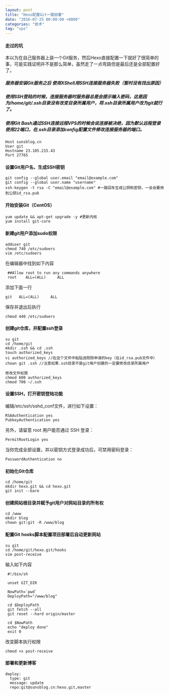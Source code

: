 ```yaml
---
layout: post
title: "Hexo配置Git一键部署"
date: "2016-07-25 00:00:00 +0800"
categories: "技术"
tag: "vps"
---
```


#### 走过的坑 

本以为在自己服务器上装一个Git服务，然后Hexo直接配置一下就好了很简单的事，可是实践证明并不是那么简单，虽然走了一点弯路但是最后还是全部配置好了。

<!--more-->

##### 服务器安装Git服务之后 使用XShell用SSH连接服务器失败（暂时没有找出原因）

##### 使用SSH登陆的时候，连接服务器时服务器总是会提示输入密码，这是因为/home/git/.ssh目录没有改变目录所属用户，将.ssh目录所属用户改为git就行了。

##### 使用Git Bash通过SSH连接远程VPS的时候会说连接被决绝，因为默认远程登录使用22端口，在.ssh目录添加config配置文件修改连接服务器的端口。  

```
Host sunsblog.cn
User git
Hostname 23.105.215.43
Port 27765
```

#### 设置Git用户名、生成SSH密钥  

```
git config --global user.email "email@example.com"
git config --global user.name "username"
ssh-keygen -t rsa -C "email@example.com" #一路回车生成公钥和密钥，一会会要用到公钥id_rsa.pub
```

#### 开始安装Git（CentOS） 

```
yum update && apt-get upgrade -y #更新内核
yum install git-core
``` 

#### 新建git用户添加sudo权限  	

```
adduser git
chmod 740 /etc/sudoers
vim /etc/sudoers
```

在编辑器中找到如下内容  

```
 ##Allow root to run any commands anywhere
 root    ALL=(ALL)     ALL
```

添加下面一行  

```
git   ALL=(ALL)     ALL
```  


保存并退出后执行  

```
chmod 440 /etc/sudoers
``` 

#### 创建git仓库，并配置ssh登录  

```
su git
cd /home/git
mkdir .ssh && cd .ssh
touch authorized_keys
vi authorized_keys //在这个文件中粘贴进刚刚申请的key（在id_rsa.pub文件中）
chown git .ssh //注意如果.ssh目录不是git用户创建的一定要修改目录所属用户

修改文件权限
chmod 600 authorized_keys
chmod 700 ~/.ssh
```

#### 设置SSH，打开密钥登陆功能
编辑/etc/ssh/sshd_conf文件，进行如下设置：
```
RSAAuthentication yes
PubkeyAuthentication yes
```

另外，请留意 root 用户能否通过 SSH 登录：
```
PermitRootLogin yes
```

当你完成全部设置，并以密钥方式登录成功后，可禁用密码登录：
```
PasswordAuthentication no
```

#### 初始化Git仓库  

```
cd /home/git
mkdir hexo.git && cd hexo.git
git init --bare
```

#### 创建网站根目录并赋予git用户对网站目录的所有权  

```
cd /www
mkdir blog
chown git:git -R /www/blog
```

#### 配置Git hooks脚本配置项目部署后自动更新网站  

```
su git
cd /home/git/hexo.git/hooks
vim post-receive
```

输入如下内容  

```
 #!/bin/sh
          
 unset GIT_DIR 
        
 NowPath=`pwd`  
 DeployPath="/www/blog"  

 cd $DeployPath  
 git fetch --all  
 git reset --hard origin/master   

 cd $NowPath 
 echo "deploy done"   
 exit 0 
```

改变脚本执行权限  

```
chmod +x post-receive
``` 

#### 部署和更新博客  

```
deploy:
  type: git
  message: update
  repo:git@sunsblog.cn:hexo.git,master
```


